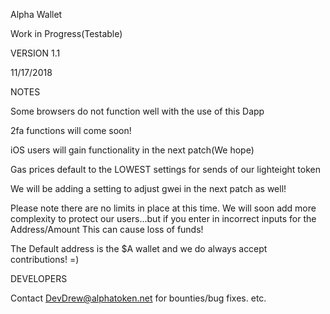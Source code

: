 Alpha Wallet

Work in Progress(Testable)


VERSION 1.1

11/17/2018

NOTES

Some browsers do not function well with the use of this Dapp

2fa functions will come soon!

iOS users will gain functionality in the next patch(We hope)

Gas prices default to the LOWEST settings for sends of our lighteight token

We will be adding a setting to adjust gwei in the next patch as well!

Please note there are no limits in place at this time. We will soon add more complexity to protect our users...but if you enter in incorrect inputs for the Address/Amount This can cause loss of funds!

The Default address is the $A wallet and we do always accept contributions! =)


DEVELOPERS

Contact DevDrew@alphatoken.net for bounties/bug fixes. etc. 



